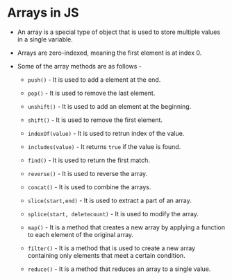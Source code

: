 # Arrays in JS

- An array is a special type of object that is used to store multiple values in a single variable.

- Arrays are zero-indexed, meaning the first element is at index 0.

- Some of the array methods are as follows -

  - `push()` - It is used to add a element at the end.

  - `pop()` - It is used to remove the last element.

  - `unshift()` - It is used to add an element at the beginning.

  - `shift()` - It is used to remove the first element.

  - `indexOf(value)` - It is used to retrun index of the value.

  - `includes(value)` - It returns `true` if the value is found.

  - `find()` - It is used to return the first match.

  - `reverse()` - It is used to reverse the array.

  - `concat()` - It is used to combine the arrays.

  - `slice(start,end)` - It is used to extract a part of an array.

  - `splice(start, deletecount)` - It is used to modify the array.

  - `map()` - It is a method that creates a new array by applying a function to each element of the original array.

  - `filter()` - It is a method that is used to create a new array containing only elements that meet a certain condition.

  - `reduce()` - It is a method that reduces an array to a single value.
